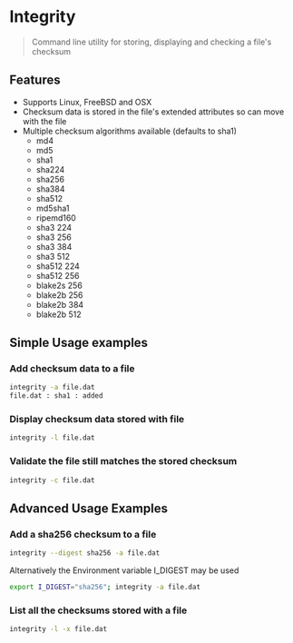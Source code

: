 # Integrity
> Command line utility for storing, displaying and checking a file's checksum

## Features

* Supports Linux, FreeBSD and OSX
* Checksum data is stored in the file's extended attributes so can move with the file
* Multiple checksum algorithms available (defaults to sha1)
    * md4
    * md5
    * sha1
    * sha224
    * sha256
    * sha384
    * sha512
    * md5sha1
    * ripemd160
    * sha3 224
    * sha3 256
    * sha3 384
    * sha3 512
    * sha512 224
    * sha512 256
    * blake2s 256
    * blake2b 256
    * blake2b 384
    * blake2b 512

## Simple Usage examples

### Add checksum data to a file

```bash
integrity -a file.dat
file.dat : sha1 : added

```

### Display checksum data stored with file

```bash
integrity -l file.dat
```

### Validate the file still matches the stored checksum

```bash
integrity -c file.dat
```

## Advanced Usage Examples


### Add a sha256 checksum to a file
```bash
integrity --digest sha256 -a file.dat
```

Alternatively the Environment variable I_DIGEST may be used
```bash
export I_DIGEST="sha256"; integrity -a file.dat
```

### List all the checksums stored with a file

```bash
integrity -l -x file.dat
```




